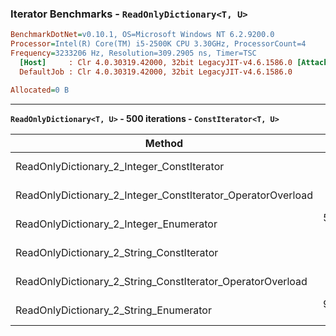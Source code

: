 ### Iterator Benchmarks - `ReadOnlyDictionary<T, U>`

``` ini
BenchmarkDotNet=v0.10.1, OS=Microsoft Windows NT 6.2.9200.0
Processor=Intel(R) Core(TM) i5-2500K CPU 3.30GHz, ProcessorCount=4
Frequency=3233206 Hz, Resolution=309.2905 ns, Timer=TSC
  [Host]     : Clr 4.0.30319.42000, 32bit LegacyJIT-v4.6.1586.0 [AttachedDebugger]
  DefaultJob : Clr 4.0.30319.42000, 32bit LegacyJIT-v4.6.1586.0

Allocated=0 B  
```

---

**`ReadOnlyDictionary<T, U>` - 500 iterations - `ConstIterator<T, U>`**

|                                                      Method |          Mean |      StdDev |           Min |           Max | Allocated |
|------------------------------------------------------------ |--------------: |------------: |--------------: |--------------: |----------: |
|                  ReadOnlyDictionary_2_Integer_ConstIterator |     2.9875 ns |   0.0350 ns |     2.9459 ns |     3.0502 ns |       0 B |
| ReadOnlyDictionary_2_Integer_ConstIterator_OperatorOverload |     7.2283 ns |   0.1387 ns |     7.0841 ns |     7.5545 ns |       0 B |
|                     ReadOnlyDictionary_2_Integer_Enumerator | 5,492.2198 ns |  94.5977 ns | 5,400.4932 ns | 5,694.9648 ns |      32 B |
|                   ReadOnlyDictionary_2_String_ConstIterator |     2.9508 ns |   0.0232 ns |     2.9209 ns |     2.9846 ns |       0 B |
|  ReadOnlyDictionary_2_String_ConstIterator_OperatorOverload |     7.7029 ns |   0.0729 ns |     7.6294 ns |     7.8841 ns |       0 B |
|                      ReadOnlyDictionary_2_String_Enumerator | 9,338.8285 ns | 114.4880 ns | 9,209.3647 ns | 9,582.6408 ns |      32 B |
